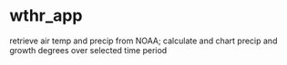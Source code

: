# wthr_app
retrieve air temp and precip from NOAA; calculate and chart precip and growth degrees over selected time period
